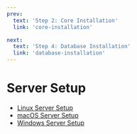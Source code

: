 ```yaml
---
prev:
  text: 'Step 2: Core Installation'
  link: 'core-installation'

next:
  text: 'Step 4: Database Installation'
  link: 'database-installation'
---
```


# Server Setup

- [Linux Server Setup](linux-server-setup)
- [macOS Server Setup](macos-server-setup)
- [Windows Server Setup](windows-server-setup)

<!--@include: ./help.md-->
